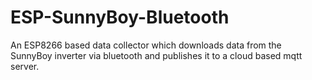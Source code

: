 # ESP-SunnyBoy-Bluetooth
An ESP8266 based data collector which downloads data from the SunnyBoy inverter via bluetooth and publishes it to a cloud based mqtt server. 
